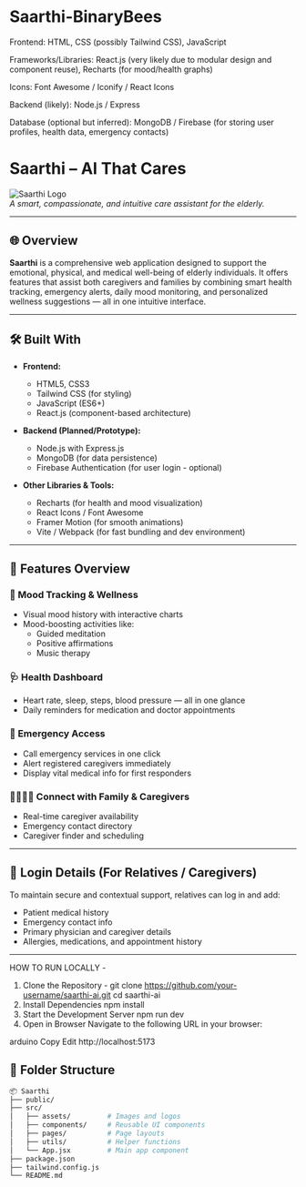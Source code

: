 # Saarthi-BinaryBees
Frontend: HTML, CSS (possibly Tailwind CSS), JavaScript

Frameworks/Libraries: React.js (very likely due to modular design and component reuse), Recharts (for mood/health graphs)

Icons: Font Awesome / Iconify / React Icons

Backend (likely): Node.js / Express

Database (optional but inferred): MongoDB / Firebase (for storing user profiles, health data, emergency contacts)
# Saarthi – AI That Cares

![Saarthi Logo](./assets/logo.png)  
*A smart, compassionate, and intuitive care assistant for the elderly.*

---

## 🌐 Overview

**Saarthi** is a comprehensive web application designed to support the emotional, physical, and medical well-being of elderly individuals. It offers features that assist both caregivers and families by combining smart health tracking, emergency alerts, daily mood monitoring, and personalized wellness suggestions — all in one intuitive interface.

---

## 🛠️ Built With

- **Frontend:**
  - HTML5, CSS3
  - Tailwind CSS (for styling)
  - JavaScript (ES6+)
  - React.js (component-based architecture)

- **Backend (Planned/Prototype):**
  - Node.js with Express.js
  - MongoDB (for data persistence)
  - Firebase Authentication (for user login - optional)

- **Other Libraries & Tools:**
  - Recharts (for health and mood visualization)
  - React Icons / Font Awesome
  - Framer Motion (for smooth animations)
  - Vite / Webpack (for fast bundling and dev environment)

---

## 📸 Features Overview

### 🧠 Mood Tracking & Wellness
- Visual mood history with interactive charts
- Mood-boosting activities like:
  - Guided meditation
  - Positive affirmations
  - Music therapy

### 🩺 Health Dashboard
- Heart rate, sleep, steps, blood pressure — all in one glance
- Daily reminders for medication and doctor appointments

### 🚨 Emergency Access
- Call emergency services in one click
- Alert registered caregivers immediately
- Display vital medical info for first responders

### 👨‍👩‍👧‍👦 Connect with Family & Caregivers
- Real-time caregiver availability
- Emergency contact directory
- Caregiver finder and scheduling

---

## 🔐 Login Details (For Relatives / Caregivers)

To maintain secure and contextual support, relatives can log in and add:
- Patient medical history
- Emergency contact info
- Primary physician and caregiver details
- Allergies, medications, and appointment history

---

HOW TO RUN LOCALLY -
1) Clone the Repository - git clone https://github.com/your-username/saarthi-ai.git
cd saarthi-ai
2) Install Dependencies
npm install
3) Start the Development Server
npm run dev
4) Open in Browser
Navigate to the following URL in your browser:

arduino
Copy
Edit
http://localhost:5173

## 📁 Folder Structure

```bash
📦 Saarthi
├── public/
├── src/
│   ├── assets/         # Images and logos
│   ├── components/     # Reusable UI components
│   ├── pages/          # Page layouts
│   ├── utils/          # Helper functions
│   └── App.jsx         # Main app component
├── package.json
├── tailwind.config.js
└── README.md





